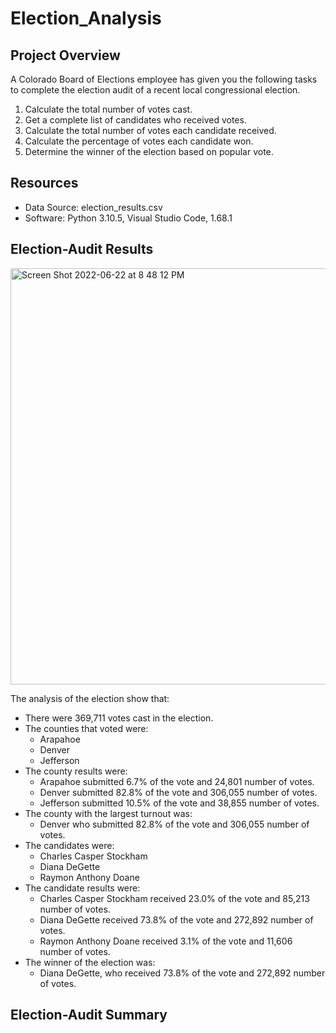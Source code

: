 # Election_Analysis

## Project Overview 
A Colorado Board of Elections employee has given you the following tasks to complete the election audit of a recent local congressional election. 

1. Calculate the total number of votes cast. 
2. Get a complete list of candidates who received votes. 
3. Calculate the total number of votes each candidate received. 
4. Calculate the percentage of votes each candidate won. 
5. Determine the winner of the election based on popular vote. 

## Resources 
- Data Source: election_results.csv
- Software: Python 3.10.5, Visual Studio Code, 1.68.1

## Election-Audit Results
<img width="666" alt="Screen Shot 2022-06-22 at 8 48 12 PM" src="https://user-images.githubusercontent.com/105958160/175184228-9bd0e765-9f6f-4caa-bd1d-5bc191027969.png">

The analysis of the election show that:
- There were 369,711 votes cast in the election.
- The counties that voted were:
    - Arapahoe 
    - Denver
    - Jefferson
- The county results were:
    - Arapahoe submitted 6.7% of the vote and 24,801 number of votes. 
    - Denver submitted 82.8% of the vote and 306,055 number of votes. 
    - Jefferson submitted 10.5% of the vote and 38,855 number of votes. 
- The county with the largest turnout was: 
    - Denver who submitted 82.8% of the vote and 306,055 number of votes. 
- The candidates were:
    - Charles Casper Stockham 
    - Diana DeGette
    - Raymon Anthony Doane
- The candidate results were:
    - Charles Casper Stockham received 23.0% of the vote and 85,213 number of votes. 
    - Diana DeGette received 73.8% of the vote and 272,892 number of votes. 
    - Raymon Anthony Doane received 3.1% of the vote and 11,606 number of votes. 
- The winner of the election was:
    - Diana DeGette, who received 73.8% of the vote and 272,892 number of votes. 

## Election-Audit Summary

